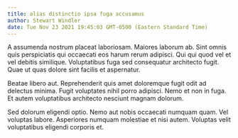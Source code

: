 ```yaml
---
title: alias distinctio ipsa fuga accusamus
author: Stewart Windler
date: Tue Nov 23 2021 19:45:03 GMT-0500 (Eastern Standard Time)
---
```

A assumenda nostrum placeat laboriosam. Maiores laborum ab. Sint omnis quis perspiciatis qui occaecati eos harum rerum adipisci. Qui qui quod vel et vel debitis similique. Voluptatibus fuga sed consequatur architecto fugit. Quae ut quas dolore sint facilis et aspernatur.

 Beatae libero aut. Reprehenderit quis amet doloremque fugit odit ad delectus minima. Fugit voluptates nihil porro adipisci. Nemo et non in fuga. Et autem voluptatibus architecto nesciunt magnam dolorum.

 Sed dolorum eligendi optio. Nemo aut nobis occaecati numquam quam. Vel voluptas labore. Asperiores numquam molestiae et nisi autem. Voluptas velit voluptatibus eligendi corporis et.
